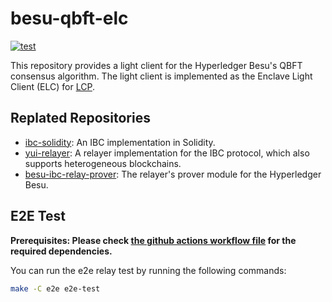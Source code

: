# besu-qbft-elc

[![test](https://github.com/datachainlab/besu-qbft-elc/actions/workflows/test.yml/badge.svg?branch=main)](https://github.com/datachainlab/besu-qbft-elc/actions/workflows/test.yml)

This repository provides a light client for the Hyperledger Besu's QBFT consensus algorithm. The light client is implemented as the Enclave Light Client (ELC) for [LCP](https://github.com/datachainlab/lcp).

## Replated Repositories

- [ibc-solidity](https://github.com/hyperledger-labs/yui-ibc-solidity): An IBC implementation in Solidity.
- [yui-relayer](https://github.com/hyperledger-labs/yui-relayer): A relayer implementation for the IBC protocol, which also supports heterogeneous blockchains.
- [besu-ibc-relay-prover](https://github.com/datachainlab/besu-ibc-relay-prover): The relayer's prover module for the Hyperledger Besu.

## E2E Test

**Prerequisites: Please check [the github actions workflow file](.github/workflows/test.yml) for the required dependencies.**

You can run the e2e relay test by running the following commands:

```bash
make -C e2e e2e-test
```

